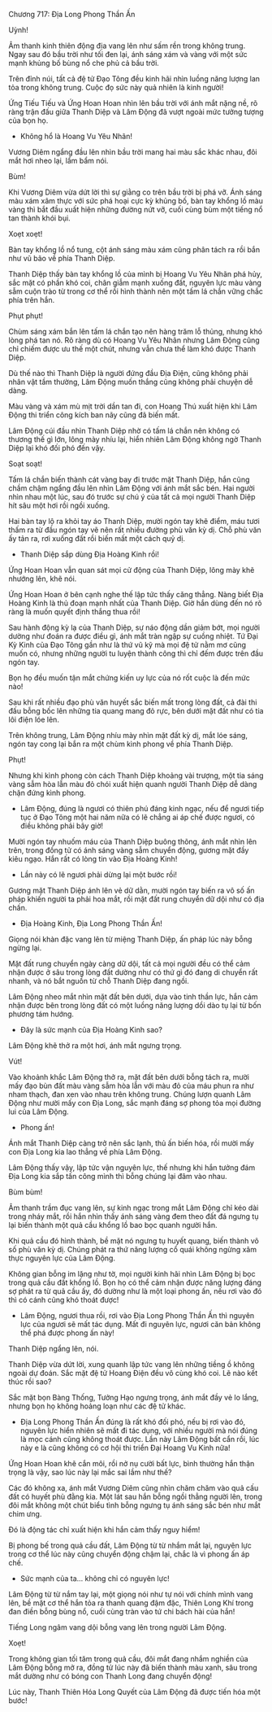 




Chương 717: Địa Long Phong Thần Ấn


Uỳnh!

Âm thanh kinh thiên động địa vang lên như sấm rền trong không trung. Ngay sau đó bầu trời như tối đen lại, ánh sáng xám và vàng với một sức mạnh khủng bố bùng nổ che phủ cả bầu trời.

Trên đỉnh núi, tất cả đệ tử Đạo Tông đều kinh hãi nhìn luồng năng lượng lan tỏa trong không trung. Cuộc đọ sức này quả nhiên là kinh người!

Ứng Tiếu Tiếu và Ứng Hoan Hoan nhìn lên bầu trời với ánh mắt nặng nề, rõ ràng trận đấu giữa Thanh Diệp và Lâm Động đã vượt ngoài mức tưởng tượng của bọn họ.

- Không hổ là Hoang Vu Yêu Nhãn!

Vương Diêm ngẩng đầu lên nhìn bầu trời mang hai màu sắc khác nhau, đôi mắt hơi nheo lại, lẩm bẩm nói.

Bùm!

Khi Vương Diêm vừa dứt lời thì sự giằng co trên bầu trời bị phá vỡ. Ánh sáng màu xám xâm thực với sức phá hoại cực kỳ khủng bố, bàn tay khổng lồ màu vàng thì bắt đầu xuất hiện những đường nứt vỡ, cuối cùng bùm một tiếng nổ tan thành khói bụi.

Xoẹt xoẹt!

Bàn tay khổng lồ nổ tung, cột ánh sáng màu xám cũng phân tách ra rồi bắn như vũ bão về phía Thanh Diệp.

Thanh Diệp thấy bàn tay khổng lồ của mình bị Hoang Vu Yêu Nhãn phá hủy, sắc mặt có phần khó coi, chân giẫm mạnh xuống đất, nguyên lực màu vàng sẫm cuộn trào từ trong cơ thể rồi hình thành nên một tấm lá chắn vững chắc phía trên hắn.

Phụt phụt!

Chùm sáng xám bắn lên tấm lá chắn tạo nên hàng trăm lỗ thủng, nhưng khó lòng phá tan nó. Rõ ràng dù có Hoang Vu Yêu Nhãn nhưng Lâm Động cũng chỉ chiếm được ưu thế một chút, nhưng vẫn chưa thể làm khó được Thanh Diệp.

Dù thế nào thì Thanh Diệp là người đứng đầu Địa Điện, cũng không phải nhân vật tầm thường, Lâm Động muốn thắng cũng không phải chuyện dễ dàng.

Màu vàng và xám mù mịt trời dần tan đi, con Hoang Thú xuất hiện khi Lâm Động thi triển công kích ban nãy cũng đã biến mất.

Lâm Động cúi đầu nhìn Thanh Diệp nhờ có tấm lá chắn nên không có thương thế gì lớn, lông mày nhíu lại, hiển nhiên Lâm Động không ngờ Thanh Diệp lại khó đối phó đến vậy.

Soạt soạt!

Tấm lá chắn biến thành cát vàng bay đi trước mặt Thanh Diệp, hắn cũng chầm chậm ngẩng đầu lên nhìn Lâm Động với ánh mắt sắc bén. Hai người nhìn nhau một lúc, sau đó trước sự chú ý của tất cả mọi người Thanh Diệp hít sâu một hơi rồi ngồi xuống.

Hai bàn tay lộ ra khỏi tay áo Thanh Diệp, mười ngón tay khẽ điểm, máu tươi thấm ra từ đầu ngón tay vẽ nên rất nhiều đường phù văn kỳ dị. Chỗ phù văn ấy tản ra, rơi xuống đất rồi biến mất một cách quỷ dị.

- Thanh Diệp sắp dùng Địa Hoàng Kinh rồi!

Ứng Hoan Hoan vẫn quan sát mọi cử động của Thanh Diệp, lông mày khẽ nhướng lên, khẽ nói.

Ứng Hoan Hoan ở bên cạnh nghe thế lập tức thấy căng thẳng. Nàng biết Địa Hoàng Kinh là thủ đoạn mạnh nhất của Thanh Diệp. Giờ hắn dùng đến nó rõ ràng là muốn quyết định thắng thua rồi!

Sau hành động kỳ lạ của Thanh Diệp, sự náo động dần giảm bớt, mọi người dường như đoán ra được điều gì, ánh mắt tràn ngập sự cuồng nhiệt. Tứ Đại Kỳ Kinh của Đạo Tông gần như là thứ vũ kỹ mà mọi đệ tử nằm mơ cũng muốn có, nhưng những người tu luyện thành công thì chỉ đếm được trên đầu ngón tay.

Bọn họ đều muốn tận mắt chứng kiến uy lực của nó rốt cuộc là đến mức nào!

Sau khi rất nhiều đạo phù văn huyết sắc biến mất trong lòng đất, cả đài thi đấu bỗng bốc lên những tia quang mang đỏ rực, bên dưới mặt đất như có tia lôi điện lóe lên.

Trên không trung, Lâm Động nhíu mày nhìn mặt đất kỳ dị, mắt lóe sáng, ngón tay cong lại bắn ra một chùm kình phong về phía Thanh Diệp.

Phụt!

Nhưng khi kình phong còn cách Thanh Diệp khoảng vài trượng, một tia sáng vàng sẫm hòa lẫn màu đỏ chói xuất hiện quanh người Thanh Diệp dễ dàng chặn đứng kình phong.

- Lâm Động, đúng là ngươi có thiên phú đáng kinh ngạc, nếu để ngươi tiếp tục ở Đạo Tông một hai năm nữa có lẽ chẳng ai áp chế được ngươi, có điều không phải bây giờ!

Mười ngón tay nhuốm máu của Thanh Diệp buông thõng, ánh mắt nhìn lên trên, trong đồng tử có ánh sáng vàng sẫm chuyển động, gương mặt đầy kiêu ngạo. Hắn rất có lòng tin vào Địa Hoàng Kinh!

- Lần này có lẽ ngươi phải dừng lại một bước rồi!

Gương mặt Thanh Diệp ánh lên vẻ dữ dằn, mười ngón tay biến ra vô số ấn pháp khiến người ta phải hoa mắt, rồi mặt đất rung chuyển dữ dội như có địa chấn.

- Địa Hoàng Kinh, Địa Long Phong Thần Ấn!

Giọng nói khàn đặc vang lên từ miệng Thanh Diệp, ấn pháp lúc này bỗng ngừng lại.

Mặt đất rung chuyển ngày càng dữ dội, tất cả mọi người đều có thể cảm nhận được ở sâu trong lòng đất dường như có thứ gì đó đang di chuyển rất nhanh, và nó bắt nguồn từ chỗ Thanh Diệp đang ngồi.

Lâm Động nheo mắt nhìn mặt đất bên dưới, dựa vào tinh thần lực, hắn cảm nhận được bên trong lòng đất có một luồng năng lượng dồi dào tụ lại từ bốn phương tám hướng.

- Đây là sức mạnh của Địa Hoàng Kinh sao?

Lâm Động khẽ thở ra một hơi, ánh mắt ngưng trọng.

Vút!

Vào khoảnh khắc Lâm Động thở ra, mặt đất bên dưới bỗng tách ra, mười mấy đạo bùn đất màu vàng sẫm hòa lẫn với màu đỏ của máu phun ra như nham thạch, đan xen vào nhau trên không trung. Chúng lượn quanh Lâm Động như mười mấy con Địa Long, sắc mạnh đáng sợ phong tỏa mọi đường lui của Lâm Động.

- Phong ấn!

Ánh mắt Thanh Diệp càng trở nên sắc lạnh, thủ ấn biến hóa, rồi mười mấy con Địa Long kia lao thẳng về phía Lâm Động.

Lâm Động thấy vậy, lập tức vận nguyên lực, thế nhưng khi hắn tưởng đám Địa Long kia sắp tấn công mình thì bỗng chúng lại đâm vào nhau.

Bùm bùm!

Âm thanh trầm đục vang lên, sự kinh ngạc trong mắt Lâm Động chỉ kéo dài trong nháy mắt, rồi hắn nhìn thấy ánh sáng vàng đem theo đất đá ngưng tụ lại biến thành một quả cầu khổng lồ bao bọc quanh người hắn.

Khi quả cầu đó hình thành, bề mặt nó ngưng tụ huyết quang, biến thành vô số phù văn kỳ dị. Chúng phát ra thứ năng lượng cổ quái không ngừng xâm thực nguyên lực của Lâm Động.

Không gian bỗng im lặng như tờ, mọi người kinh hãi nhìn Lâm Động bị bọc trong quả cầu đất khổng lồ. Bọn họ có thể cảm nhận được năng lượng đáng sợ phát ra từ quả cầu ấy, đó dường như là một loại phong ấn, nếu rơi vào đó thì có cánh cũng khó thoát được!

- Lâm Động, ngươi thua rồi, rơi vào Địa Long Phong Thần Ấn thì nguyên lực của ngươi sẽ mất tác dụng. Mất đi nguyên lực, ngươi căn bản không thể phá được phong ấn này!

Thanh Diệp ngẩng lên, nói.

Thanh Diệp vừa dứt lời, xung quanh lập tức vang lên những tiềng ồ không ngoài dự đoán. Sắc mặt đệ tử Hoang Điện đều vô cùng khó coi. Lẽ nào kết thúc rồi sao?

Sắc mặt bọn Bàng Thống, Tưởng Hạo ngưng trọng, ánh mắt đầy vẻ lo lắng, nhưng bọn họ không hoảng loạn như các đệ tử khác.

- Địa Long Phong Thần Ấn đúng là rất khó đối phó, nếu bị rơi vào đó, nguyên lực hiển nhiên sẽ mất đi tác dụng, với nhiều người mà nói đúng là mọc cánh cũng không thoát được. Lần này Lâm Động bất cẩn rồi, lúc này e là cũng không có cơ hội thi triển Đại Hoang Vu Kinh nữa!

Ứng Hoan Hoan khẽ cắn môi, rồi nở nụ cười bất lực, bình thường hắn thận trọng là vậy, sao lúc này lại mắc sai lầm như thế?

Các đó không xa, ánh mắt Vương Diêm cũng nhìn chăm chăm vào quả cấu đất có huyết phù đằng kia. Một lát sau hắn bỗng ngồi thẳng người lên, trong đôi mắt không một chút biểu tình bỗng ngưng tụ ánh sáng sắc bén như mắt chim ưng.

Đó là động tác chỉ xuất hiện khi hắn cảm thấy nguy hiểm!

Bị phong bế trong quả cầu đất, Lâm Động từ từ nhắm mắt lại, nguyên lực trong cơ thể lúc này cũng chuyển động chậm lại, chắc là vì phong ấn áp chế.

- Sức mạnh của ta… không chỉ có nguyên lực!

Lâm Động từ từ nắm tay lại, một giọng nói như tự nói với chính mình vang lên, bề mặt cơ thể hắn tỏa ra thanh quang đậm đặc, Thiên Long Khí trong đan điền bỗng bùng nổ, cuối cùng tràn vào tứ chi bách hài của hắn!

Tiếng Long ngâm vang dội bỗng vang lên trong người Lâm Động.

Xoẹt!

Trong không gian tối tăm trong quả cầu, đôi mắt đang nhắm nghiền của Lâm Động bỗng mở ra, đồng tử lúc này đã biến thành màu xanh, sâu trong mắt dường như có bóng con Thanh Long đang chuyển động!

Lúc này, Thanh Thiên Hóa Long Quyết của Lâm Động đã được tiến hóa một bước!




